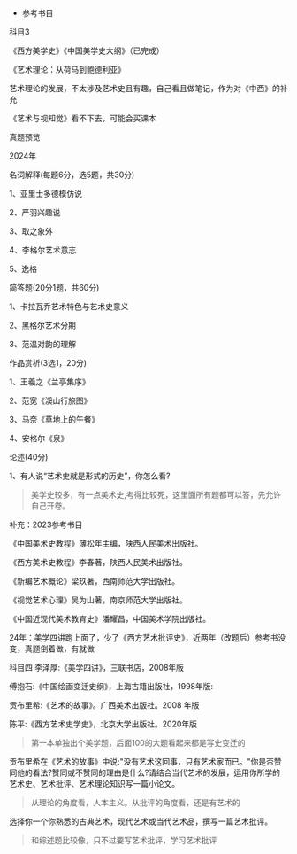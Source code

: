 - 参考书目
  
科目3

《西方美学史》《中国美学史大纲》（已完成）

《艺术理论：从荷马到鲍德利亚》

艺术理论的发展，不太涉及艺术史且有趣，自己看且做笔记，作为对《中西》的补充

《艺术与视知觉》看不下去，可能会买课本

真题预览

2024年

名词解释(每题6分，选5题，共30分)

1、亚里士多德模仿说

2、严羽兴趣说

3、取之象外

4、李格尔艺术意志

5、逸格

简答题(20分1题，共60分)

1、卡拉瓦乔艺术特色与艺术史意义

2、黑格尔艺术分期

3、范温对韵的理解

作品赏析(3选1，20分)

1、王羲之《兰亭集序》

2、范宽《溪山行旅图》

3、马奈《草地上的午餐》

4、安格尔《泉》

论述(40分)

1、有人说“艺术史就是形式的历史”，你怎么看?

> 美学史较多，有一点美术史,考得比较死，这里面所有题都可以答，先允许自己开卷。

补充：2023参考书目

《中国美术史教程》薄松年主编，陕西人民美术出版社。

《西方美术史教程》李春著，陕西人民美术出版社。

《新编艺术概论》梁玖著，西南师范大学出版社。

《视觉艺术心理》吴为山著，南京师范大学出版社。

《中国近现代美术教育史》潘耀昌，中国美术学院出版社。

24年：美学四讲跑上面了，少了《西方艺术批评史》，近两年（改题后）参考书没变，真题倒着做，有就做

科目四
李泽厚:《美学四讲》，三联书店，2008年版

傅抱石:《中国绘画变迁史纲》，上海古籍出版社，1998年版:

贡布里希:《艺术的故事》。广西美术出版社。2008 年版

陈平:《西方艺术史学史》，北京大学出版社。2020年版

> 第一本单独出个美学题，后面100的大题看起来都是写史变迁的

贡布里希在《艺术的故事》中说:"没有艺术这回事，只有艺术家而已。"你是否赞同他的看法?赞同或不赞同的理由是什么?请结合当代艺术的发展，运用你所学的艺术史、艺术批评、艺术理论知识写一篇小论文。
> 从理论的角度看，人本主义。从批评的角度看，还是有艺术的

选择你一个你熟悉的古典艺术，现代艺术或当代艺术品，撰写一篇艺术批评。
> 和综述题比较像，只不过要写艺术批评，学习艺术批评
